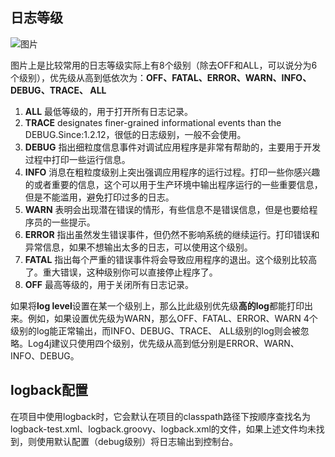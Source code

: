 ## 日志等级
![图片](https://images.soboys.cn/aHR0cDovL2ltZy5ibG9nLmNzZG4ubmV0LzIwMTgwMTE5MDE0NTU1Mjk3.png)

图片上是比较常用的日志等级实际上有8个级别（除去OFF和ALL，可以说分为6个级别），优先级从高到低依次为：**OFF、FATAL、ERROR、WARN、INFO、DEBUG、TRACE、 ALL**
1. **ALL** 最低等级的，用于打开所有日志记录。
2. **TRACE** designates finer-grained informational events than the DEBUG.Since:1.2.12，很低的日志级别，一般不会使用。
3. **DEBUG** 指出细粒度信息事件对调试应用程序是非常有帮助的，主要用于开发过程中打印一些运行信息。
4. **INFO** 消息在粗粒度级别上突出强调应用程序的运行过程。打印一些你感兴趣的或者重要的信息，这个可以用于生产环境中输出程序运行的一些重要信息，但是不能滥用，避免打印过多的日志。
5. **WARN** 表明会出现潜在错误的情形，有些信息不是错误信息，但是也要给程序员的一些提示。
6. **ERROR** 指出虽然发生错误事件，但仍然不影响系统的继续运行。打印错误和异常信息，如果不想输出太多的日志，可以使用这个级别。
7. **FATAL** 指出每个严重的错误事件将会导致应用程序的退出。这个级别比较高了。重大错误，这种级别你可以直接停止程序了。
8. **OFF** 最高等级的，用于关闭所有日志记录。

如果将**log level**设置在某一个级别上，那么比此级别优先级**高的log**都能打印出来。例如，如果设置优先级为WARN，那么OFF、FATAL、ERROR、WARN 4个级别的log能正常输出，而INFO、DEBUG、TRACE、 ALL级别的log则会被忽略。Log4j建议只使用四个级别，优先级从高到低分别是ERROR、WARN、INFO、DEBUG。
## logback配置
在项目中使用logback时，它会默认在项目的classpath路径下按顺序查找名为logback-test.xml、logback.groovy、logback.xml的文件，如果上述文件均未找到，则使用默认配置（debug级别）将日志输出到控制台。



